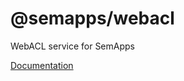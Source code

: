 # @semapps/webacl

WebACL service for SemApps

[Documentation](https://semapps.org/docs/middleware/webacl/index)
